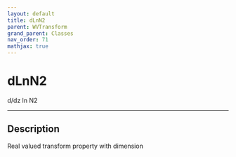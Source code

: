 ```yaml
---
layout: default
title: dLnN2
parent: WVTransform
grand_parent: Classes
nav_order: 71
mathjax: true
---
```


#  dLnN2

d/dz ln N2


---

## Description
Real valued transform property with dimension 
